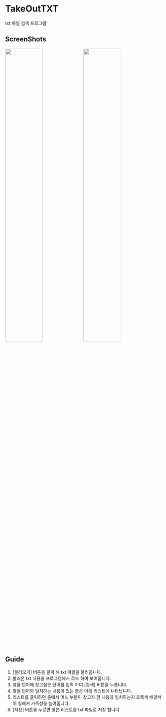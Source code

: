 # TakeOutTXT
txt 파일 검색 프로그램

## ScreenShots
<div>
<img width="49%" src="https://user-images.githubusercontent.com/30662770/84455876-73bd9700-ac99-11ea-9b6a-918e046aa794.png"/>
<img width="49%" src="https://user-images.githubusercontent.com/30662770/84455876-73bd9700-ac99-11ea-9b6a-918e046aa794.png"/>
</div>

## Guide
1. [불러오기] 버튼을 클릭 해 txt 파일을 불러옵니다.
2. 불러온 txt 내용을 프로그램에서 로드 하여 보여줍니다.
3. 찾을 단어에 찾고싶은 단어를 입력 하여 [검색] 버튼을 누릅니다.
4. 찾을 단어와 일치하는 내용이 있는 줄은 아래 리스트에 나타납니다.
5. 리스트를 클릭하면 줄에서 어느 부분이 찾고자 한 내용과 일치하는지 초록색 배경색이 칠해져 가독성을 높여줍니다.
6. [저장] 버튼을 누르면 찾은 리스트를 txt 파일로 저장 합니다.
